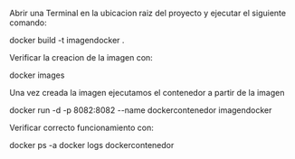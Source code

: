 Abrir una Terminal en la ubicacion raiz del proyecto y ejecutar el siguiente comando:

docker build -t imagendocker .

Verificar la creacion de la imagen con:

docker images

Una vez creada la imagen ejecutamos el contenedor a partir de la imagen

docker run -d -p 8082:8082 --name dockercontenedor imagendocker

Verificar correcto funcionamiento con:

docker ps -a
docker logs dockercontenedor
